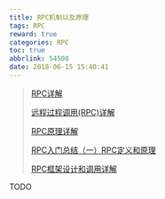 ```yaml
---
title: RPC机制以及原理
tags: RPC
reward: true
categories: RPC
toc: true
abbrlink: 54508
date: 2018-06-15 15:40:41
---
```


>[RPC详解](<https://yq.aliyun.com/articles/611352>)
>
>[远程过程调用(RPC)详解](<https://waylau.com/remote-procedure-calls/>)
>
>[RPC原理详解](https://www.cnblogs.com/metoy/p/4321311.html)
>
>[RPC入门总结（一）RPC定义和原理](<https://blog.csdn.net/KingCat666/article/details/78577079>)
>
>[RPC框架设计和调用详解](<https://blog.csdn.net/zjx86320/article/details/51019050>)

TODO

